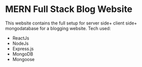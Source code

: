 # MERN Full Stack Blog Website

This website contains the full setup for server side+ client side+ mongodatabase for a
blogging website.
Tech used:

- ReactJs
- NodeJs
- Express.js
- MongoDB
- Mongoose
